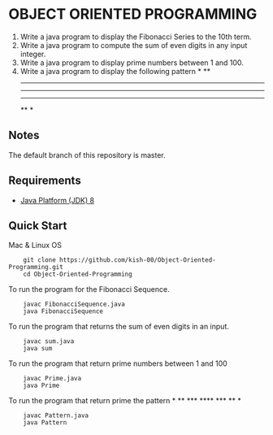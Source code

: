 # OBJECT ORIENTED PROGRAMMING

1. Write a java program to display the Fibonacci Series to the 10th term.
2. Write a java program to compute the sum of even digits in any input integer.
3. Write a java program to display prime numbers between 1 and 100.
4. Write a java program to display the following pattern
    *
    **
    ***
    ****
    ***
    **
    *

## Notes

The default branch of this repository is master.

## Requirements

* [Java Platform (JDK) 8](http://www.oracle.com/technetwork/java/javase/downloads/index.html)

## Quick Start

Mac & Linux OS

```aidl
    git clone https://github.com/kish-00/Object-Oriented-Programming.git
    cd Object-Oriented-Programming
```

To run the program for the Fibonacci Sequence.

```aidl
    javac FibonacciSequence.java 
    java FibonacciSequence 
```

To run the program that returns the sum of even digits in an input.

```aidl
    javac sum.java
    java sum
```

To run the program that return prime numbers between 1 and 100

```aidl
    javac Prime.java
    java Prime
```

To run the program that return prime the pattern
    *
    **
    ***
    ****
    ***
    **
    *

```aidl
    javac Pattern.java
    java Pattern
```

